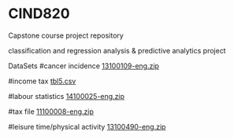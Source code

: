 # CIND820
Capstone course project repository

classification and regression analysis & predictive analytics project 

DataSets
#cancer incidence
[13100109-eng.zip](https://github.com/OROY97/CIND820/files/7899775/13100109-eng.zip)

#income tax
[tbl5.csv](https://github.com/OROY97/CIND820/files/7899779/tbl5.csv)

#labour statistics
[14100025-eng.zip](https://github.com/OROY97/CIND820/files/7899789/14100025-eng.zip)

#tax file
[11100008-eng.zip](https://github.com/OROY97/CIND820/files/7899800/11100008-eng.zip)

#leisure time/physical activity
[13100490-eng.zip](https://github.com/OROY97/CIND820/files/7899802/13100490-eng.zip)
